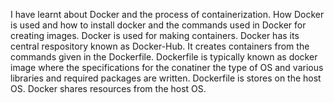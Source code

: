 I have learnt about Docker and the process of containerization.
How Docker is used and how to install docker and the commands used in Docker for creating images.
Docker is used for making containers.
Docker has its central respository known as Docker-Hub.
It creates containers from the commands given in the Dockerfile.
Dockerfile is typically known as docker image where the specifications for the conatiner the type of OS and various libraries and 
required packages are written.
Dockerfile is stores on the host OS. 
Docker shares resources from the host OS.

